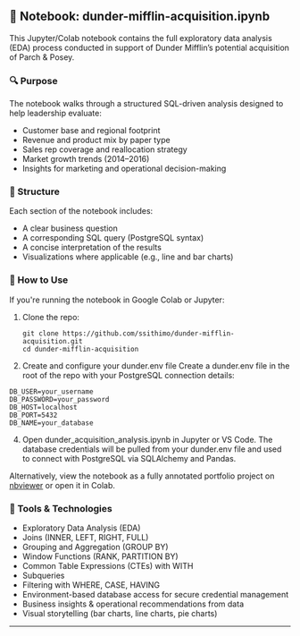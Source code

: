 ## 📒 Notebook: dunder-mifflin-acquisition.ipynb

This Jupyter/Colab notebook contains the full exploratory data analysis (EDA) process conducted in support of Dunder Mifflin’s potential acquisition of Parch & Posey.

### 🔍 Purpose
The notebook walks through a structured SQL-driven analysis designed to help leadership evaluate:
- Customer base and regional footprint
- Revenue and product mix by paper type
- Sales rep coverage and reallocation strategy
- Market growth trends (2014–2016)
- Insights for marketing and operational decision-making

### 📁 Structure
Each section of the notebook includes:
- A clear business question
- A corresponding SQL query (PostgreSQL syntax)
- A concise interpretation of the results
- Visualizations where applicable (e.g., line and bar charts)

### 🚀 How to Use
If you're running the notebook in Google Colab or Jupyter:
1. Clone the repo:
   ```
   git clone https://github.com/ssithimo/dunder-mifflin-acquisition.git
   cd dunder-mifflin-acquisition
   ```
2. Create and configure your dunder.env file
Create a dunder.env file in the root of the repo with your PostgreSQL connection details:
```
DB_USER=your_username
DB_PASSWORD=your_password
DB_HOST=localhost
DB_PORT=5432
DB_NAME=your_database
```
4. Open dunder_acquisition_analysis.ipynb in Jupyter or VS Code.
The database credentials will be pulled from your dunder.env file and used to connect with PostgreSQL via SQLAlchemy and Pandas.

Alternatively, view the notebook as a fully annotated portfolio project on [nbviewer](#) or open it in Colab.

### 🧠 Tools & Technologies
- Exploratory Data Analysis (EDA)
- Joins (INNER, LEFT, RIGHT, FULL)
- Grouping and Aggregation (GROUP BY)
- Window Functions (RANK, PARTITION BY)
- Common Table Expressions (CTEs) with WITH
- Subqueries
- Filtering with WHERE, CASE, HAVING
- Environment-based database access for secure credential management
- Business insights & operational recommendations from data
- Visual storytelling (bar charts, line charts, pie charts)

---
